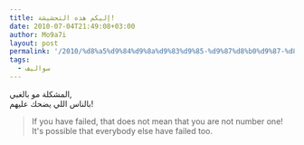 ```yaml
---
title: إليكم هذه التحشيشة!
date: 2010-07-04T21:49:08+03:00
author: Mo9a7i
layout: post
permalink: '/2010/%d8%a5%d9%84%d9%8a%d9%83%d9%85-%d9%87%d8%b0%d9%87-%d8%a7%d9%84%d8%aa%d8%ad%d8%b4%d9%8a%d8%b4%d8%a9/'
tags:
  - سواليف
---
```

المشكلة مو بالغبي,  
بالناس اللي يضحك عليهم!  

> If you have failed, that does not mean that you are not number one!  
> It's possible that everybody else have failed too.
